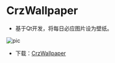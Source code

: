 # CrzWallpaper
* 基于Qt开发，将每日必应图片设为壁纸。

![pic](https://github.com/loki1412/CrzWallpaper/blob/master/screen.jpg)

* 下载：[CrzWallpaper](https://github.com/loki1412/CrzWallpaper/releases)